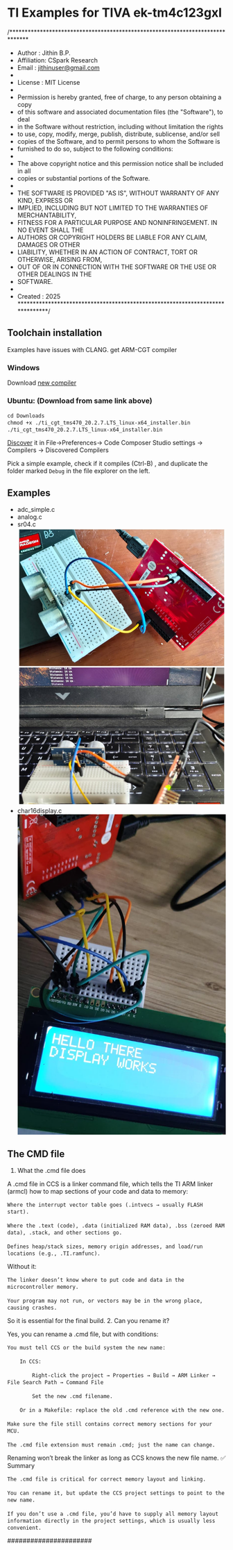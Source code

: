 # TI Examples for TIVA ek-tm4c123gxl


/******************************************************************************
 * Author   : Jithin B.P.
 * Affiliation: CSpark Research
 * Email    : jithinuser@gmail.com
 *
 * License  : MIT License
 *
 * Permission is hereby granted, free of charge, to any person obtaining a copy
 * of this software and associated documentation files (the "Software"), to deal
 * in the Software without restriction, including without limitation the rights
 * to use, copy, modify, merge, publish, distribute, sublicense, and/or sell
 * copies of the Software, and to permit persons to whom the Software is
 * furnished to do so, subject to the following conditions:
 *
 * The above copyright notice and this permission notice shall be included in all
 * copies or substantial portions of the Software.
 *
 * THE SOFTWARE IS PROVIDED "AS IS", WITHOUT WARRANTY OF ANY KIND, EXPRESS OR
 * IMPLIED, INCLUDING BUT NOT LIMITED TO THE WARRANTIES OF MERCHANTABILITY,
 * FITNESS FOR A PARTICULAR PURPOSE AND NONINFRINGEMENT. IN NO EVENT SHALL THE
 * AUTHORS OR COPYRIGHT HOLDERS BE LIABLE FOR ANY CLAIM, DAMAGES OR OTHER
 * LIABILITY, WHETHER IN AN ACTION OF CONTRACT, TORT OR OTHERWISE, ARISING FROM,
 * OUT OF OR IN CONNECTION WITH THE SOFTWARE OR THE USE OR OTHER DEALINGS IN THE
 * SOFTWARE.
 *
 * Created  : 2025
 ******************************************************************************/

## Toolchain installation


Examples have issues with CLANG. get ARM-CGT compiler

### Windows
Download [new compiler](https://www.ti.com/tool/ARM-CGT#downloads)

### Ubuntu: (Download from same link above)

```
cd Downloads
chmod +x ./ti_cgt_tms470_20.2.7.LTS_linux-x64_installer.bin
./ti_cgt_tms470_20.2.7.LTS_linux-x64_installer.bin
```

[Discover](https://software-dl.ti.com/ccs/esd/documents/ccs_compiler-installation-selection.html#compiler-discovery) it in File->Preferences-> Code Composer Studio settings -> Compilers -> Discovered Compilers

Pick a simple example, check if it compiles (Ctrl-B) , and duplicate the folder marked `Debug` in the file explorer on the left. 

## Examples

+ adc_simple.c
+ analog.c
+ sr04.c
![](img/sr04.jpeg)
+ char16display.c
![](img/display.jpeg)










## The CMD file


1. What the .cmd file does

A .cmd file in CCS is a linker command file, which tells the TI ARM linker (armcl) how to map sections of your code and data to memory:

    Where the interrupt vector table goes (.intvecs → usually FLASH start).

    Where the .text (code), .data (initialized RAM data), .bss (zeroed RAM data), .stack, and other sections go.

    Defines heap/stack sizes, memory origin addresses, and load/run locations (e.g., .TI.ramfunc).

Without it:

    The linker doesn’t know where to put code and data in the microcontroller memory.

    Your program may not run, or vectors may be in the wrong place, causing crashes.

So it is essential for the final build.
2. Can you rename it?

Yes, you can rename a .cmd file, but with conditions:

    You must tell CCS or the build system the new name:

        In CCS:

            Right-click the project → Properties → Build → ARM Linker → File Search Path → Command File

            Set the new .cmd filename.

        Or in a Makefile: replace the old .cmd reference with the new one.

    Make sure the file still contains correct memory sections for your MCU.

    The .cmd file extension must remain .cmd; just the name can change.

Renaming won’t break the linker as long as CCS knows the new file name.
✅ Summary

    The .cmd file is critical for correct memory layout and linking.

    You can rename it, but update the CCS project settings to point to the new name.

    If you don’t use a .cmd file, you’d have to supply all memory layout information directly in the project settings, which is usually less convenient.

######################






